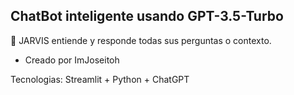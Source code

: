 ## ChatBot inteligente usando GPT-3.5-Turbo

🤖 JARVIS entiende y responde todas sus perguntas  o contexto. 

- Creado por ImJoseitoh
  
Tecnologias: Streamlit + Python + ChatGPT
